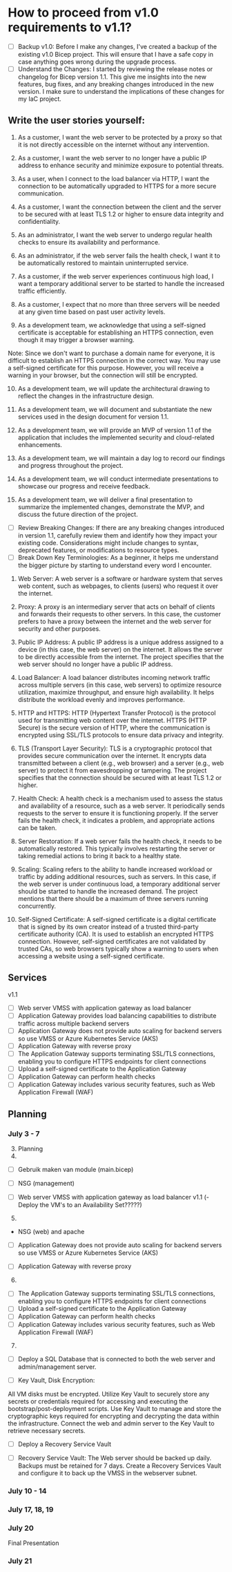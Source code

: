# How to proceed from v1.0 requirements to v1.1?

- [ ] Backup v1.0: Before I make any changes, I've created a backup of the existing v1.0 Bicep project. This will ensure that I have a safe copy in case anything goes wrong during the upgrade process.
- [ ] Understand the Changes: I started by reviewing the release notes or changelog for Bicep version 1.1. This give me insights into the new features, bug fixes, and any breaking changes introduced in the new version. I make sure to understand the implications of these changes for my IaC project.

## Write the user stories yourself:

1. As a customer, I want the web server to be protected by a proxy so that it is not directly accessible on the internet without any intervention.

2. As a customer, I want the web server to no longer have a public IP address to enhance security and minimize exposure to potential threats.

3. As a user, when I connect to the load balancer via HTTP, I want the connection to be automatically upgraded to HTTPS for a more secure communication.

4. As a customer, I want the connection between the client and the server to be secured with at least TLS 1.2 or higher to ensure data integrity and confidentiality.

5. As an administrator, I want the web server to undergo regular health checks to ensure its availability and performance.

6. As an administrator, if the web server fails the health check, I want it to be automatically restored to maintain uninterrupted service.

7. As a customer, if the web server experiences continuous high load, I want a temporary additional server to be started to handle the increased traffic efficiently.

8. As a customer, I expect that no more than three servers will be needed at any given time based on past user activity levels.

9. As a development team, we acknowledge that using a self-signed certificate is acceptable for establishing an HTTPS connection, even though it may trigger a browser warning.

Note: Since we don't want to purchase a domain name for everyone, it is difficult to establish an HTTPS connection in the correct way. You may use a self-signed certificate for this purpose. However, you will receive a warning in your browser, but the connection will still be encrypted.

10. As a development team, we will update the architectural drawing to reflect the changes in the infrastructure design.

11. As a development team, we will document and substantiate the new services used in the design document for version 1.1.

12. As a development team, we will provide an MVP of version 1.1 of the application that includes the implemented security and cloud-related enhancements.

13. As a development team, we will maintain a day log to record our findings and progress throughout the project.

14. As a development team, we will conduct intermediate presentations to showcase our progress and receive feedback.

15. As a development team, we will deliver a final presentation to summarize the implemented changes, demonstrate the MVP, and discuss the future direction of the project.

- [ ] Review Breaking Changes: If there are any breaking changes introduced in version 1.1, carefully review them and identify how they impact your existing code. Considerations might include changes to syntax, deprecated features, or modifications to resource types.
- [ ] Break Down Key Terminologies: As a beginner, it helps me understand the bigger picture by starting to understand every word I encounter.

1. Web Server: A web server is a software or hardware system that serves web content, such as webpages, to clients (users) who request it over the internet.

2. Proxy: A proxy is an intermediary server that acts on behalf of clients and forwards their requests to other servers. In this case, the customer prefers to have a proxy between the internet and the web server for security and other purposes.

3. Public IP Address: A public IP address is a unique address assigned to a device (in this case, the web server) on the internet. It allows the server to be directly accessible from the internet. The project specifies that the web server should no longer have a public IP address.

4. Load Balancer: A load balancer distributes incoming network traffic across multiple servers (in this case, web servers) to optimize resource utilization, maximize throughput, and ensure high availability. It helps distribute the workload evenly and improves performance.

5. HTTP and HTTPS: HTTP (Hypertext Transfer Protocol) is the protocol used for transmitting web content over the internet. HTTPS (HTTP Secure) is the secure version of HTTP, where the communication is encrypted using SSL/TLS protocols to ensure data privacy and integrity.

6. TLS (Transport Layer Security): TLS is a cryptographic protocol that provides secure communication over the internet. It encrypts data transmitted between a client (e.g., web browser) and a server (e.g., web server) to protect it from eavesdropping or tampering. The project specifies that the connection should be secured with at least TLS 1.2 or higher.

7. Health Check: A health check is a mechanism used to assess the status and availability of a resource, such as a web server. It periodically sends requests to the server to ensure it is functioning properly. If the server fails the health check, it indicates a problem, and appropriate actions can be taken.

8. Server Restoration: If a web server fails the health check, it needs to be automatically restored. This typically involves restarting the server or taking remedial actions to bring it back to a healthy state.

9. Scaling: Scaling refers to the ability to handle increased workload or traffic by adding additional resources, such as servers. In this case, if the web server is under continuous load, a temporary additional server should be started to handle the increased demand. The project mentions that there should be a maximum of three servers running concurrently.

10. Self-Signed Certificate: A self-signed certificate is a digital certificate that is signed by its own creator instead of a trusted third-party certificate authority (CA). It is used to establish an encrypted HTTPS connection. However, self-signed certificates are not validated by trusted CAs, so web browsers typically show a warning to users when accessing a website using a self-signed certificate.

## Services

v1.1

- [ ] Web server VMSS with application gateway as load balancer
- [ ] Application Gateway provides load balancing capabilities to distribute traffic across multiple backend servers
- [ ] Application Gateway does not provide auto scaling for backend servers so use VMSS or Azure Kubernetes Service (AKS)
- [ ] Application Gateway with reverse proxy
- [ ] The Application Gateway supports terminating SSL/TLS connections, enabling you to configure HTTPS endpoints for client connections
- [ ] Upload a self-signed certificate to the Application Gateway
- [ ] Application Gateway can perform health checks
- [ ] Application Gateway includes various security features, such as Web Application Firewall (WAF)

## Planning

### July 3 - 7

3. Planning
4.

- [ ] Gebruik maken van module (main.bicep)

- [ ] NSG (management)

- [ ] Web server VMSS with application gateway as load balancer v1.1 (- Deploy the VM's to an Availability Set?????)

5.

- NSG (web) and apache

- [ ] Application Gateway does not provide auto scaling for backend servers so use VMSS or Azure Kubernetes Service (AKS)

- [ ] Application Gateway with reverse proxy

6.

- [ ] The Application Gateway supports terminating SSL/TLS connections, enabling you to configure HTTPS endpoints for client connections
- [ ] Upload a self-signed certificate to the Application Gateway
- [ ] Application Gateway can perform health checks
- [ ] Application Gateway includes various security features, such as Web Application Firewall (WAF)

7.

- [ ] Deploy a SQL Database that is connected to both the web server and admin/management server.

- [ ] Key Vault, Disk Encryption:

All VM disks must be encrypted.
Utilize Key Vault to securely store any secrets or credentials required for accessing and executing the bootstrap/post-deployment scripts.
Use Key Vault to manage and store the cryptographic keys required for encrypting and decrypting the data within the infrastructure.
Connect the web and admin server to the Key Vault to retrieve necessary secrets.

- [ ] Deploy a Recovery Service Vault

- [ ] Recovery Service Vault: The Web server should be backed up daily. Backups must be retained for 7 days. Create a Recovery Services Vault and configure it to back up the VMSS in the webserver subnet.

### July 10 - 14

### July 17, 18, 19

### July 20

Final Presentation

### July 21
